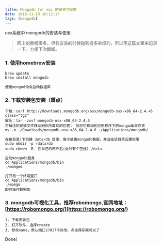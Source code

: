 ```yaml
---
title: Mongodb for mac 的安装与配置
date: 2016-11-19 10:12:17
tags: [mongodb]
---
```


osx系统中 mongodb的安装与使用

<!-- more -->

> 网上的教程很多，但我安装的时候碰到挺多麻烦的，所以用这篇文章来记录一下，方便下次翻阅。


### 1. 使用homebrew安装

	brew update
	brew install mongodb

	使用mongod命令启动数据库

### 2. 下载安装包安装（重点）

	下载：curl http://downloads.mongodb.org/osx/mongodb-osx-x86_64-2.4.<6 class="tgz"
	解压：tar -zxvf mongodb-osx-x86_64-2.4.6
	将解压的安装文件移动到你所喜欢的位置： 我将它移动到应用程序下的mongodb文件夹
	mv -n ~/Downloads/mongodb-osx-x86_64-2.4.6 ~/Applications/mongodb/

	在根目录/下创建 data/db 目录，用于放置mongodb数据，并且给该目录设置权限
	sudo mkdir -p /data/db
	sudo chown -R  你自己的用户名(此外有个空格) /data 

	启动mongodb服务
	cd Applications/mongodb/bin
	./mongod

	打开另一个终端窗口
	cd Applications/mongodb/bin
	./mongo
	即可操作数据库

### 3. mongodb可视化工具，推荐robomongo,官网地址：[https://robomongo.org/](https://robomongo.org/)

	1. 下载安装包
	2. 打开软件，选择create
	3. 修改name，默认端口27017不用改，点击保存就可以了

Done!
